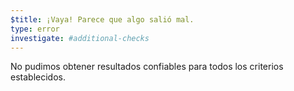 ```yaml
---
$title: ¡Vaya! Parece que algo salió mal.
type: error
investigate: #additional-checks
---
```


No pudimos obtener resultados confiables para todos los criterios establecidos.
